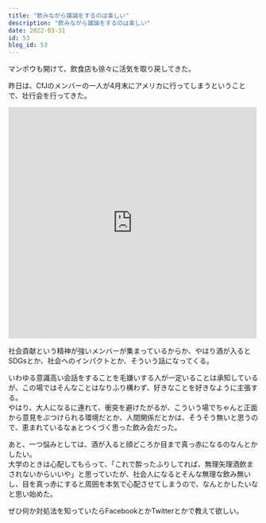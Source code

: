 ```yaml
---
title: "飲みながら議論をするのは楽しい"
description: "飲みながら議論をするのは楽しい"
date: 2022-03-31
id: 53
blog_id: 53
---
```


マンボウも開けて、飲食店も徐々に活気を取り戻してきた。

昨日は、CfJのメンバーの一人が4月末にアメリカに行ってしまうということで、壮行会を行ってきた。

<iframe src="https://www.facebook.com/plugins/post.php?href=https%3A%2F%2Fwww.facebook.com%2F10inoino%2Fposts%2F3587687631458081&show_text=true&width=500" width="500" height="466" style="border:none;overflow:hidden" scrolling="no" frameborder="0" allowfullscreen="true" allow="autoplay; clipboard-write; encrypted-media; picture-in-picture; web-share"></iframe>

社会貢献という精神が強いメンバーが集まっているからか、やはり酒が入るとSDGsとか、社会へのインパクトとか、そういう話になってくる。

いわゆる意識高い会話をすることを毛嫌いする人が一定いることは承知しているが、この場ではそんなことはなりふり構わず、好きなことを好きなように主張する。  
やはり、大人になるに連れて、衝突を避けたがるが、こういう場でちゃんと正面から意見をぶつけられる環境だとか、人間関係だとかは、そうそう無いと思うので、恵まれているなぁとつくづく思った飲み会だった。

あと、一つ悩みとしては、酒が入ると顔どころか目まで真っ赤になるのなんとかしたい。  
大学のときは心配してもらって、「これで酔ったふりしてれば、無理矢理酒飲まされないからいいや」と思っていたが、社会人になるとそんな無理な飲み無いし、目を真っ赤にすると周囲を本気で心配させてしまうので、なんとかしたいなと思い始めた。

ぜひ何か対処法を知っていたらFacebookとかTwitterとかで教えて欲しい。